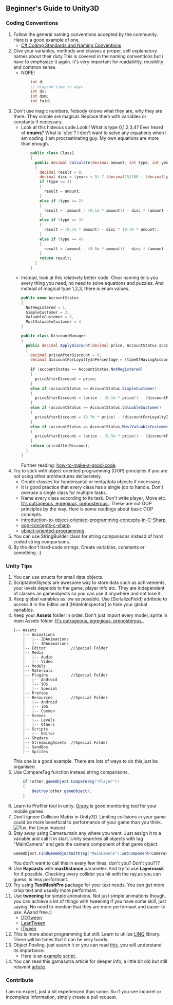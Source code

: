 ## Beginner's Guide to Unity3D
### Coding Conventions
 1. Follow the general naming conventions accepted by the community. Here is a good example of one.
    * [C# Coding Standards and Naming Conventions](https://github.com/ktaranov/naming-convention/blob/master/C%23%20Coding%20Standards%20and%20Naming%20Conventions.md)
2. Give your variables, methods and classes a proper, self explanatory names about their duty.This is covered in the naming conventions but i have to emphasize it again. it's very important for readability, reusiblity and common sense.
    *  NOPE! 
        ```csharp
            int d;
            // elapsed time in days
            int ds;
            int dsm;
            int faid;
        ```
3. Don't use magic numbers. Nobody knows what they are, why they are there. They simple are magical. Replace them with variables or constants if necessary.
    *  Look at this hideous code.Look!! What is type 0,1,2,3,4? Ever heard of **enums**? What is '*disc*'? I don't want to solve any equations when I am coding. I am procrastinating guy. My own equations are more than enough.    
        ```csharp
            public class Class1
            {
              public decimal Calculate(decimal amount, int type, int years)
              {
                decimal result = 0;
                decimal disc = (years > 5) ? (decimal)5/100 : (decimal)years/100; 
                if (type == 1)
                {
                  result = amount;
                }
                else if (type == 2)
                {
                  result = (amount - (0.1m * amount)) - disc * (amount - (0.1m * amount));
                }
                else if (type == 3)
                {
                  result = (0.7m * amount) - disc * (0.7m * amount);
                }
                else if (type == 4)
                {
                  result = (amount - (0.5m * amount)) - disc * (amount - (0.5m * amount));
                }
                return result;
              }
            }
        ```
    * Instead, look at this relatively better code. Clear naming tells you every thing you need, no need to solve equations and puzzles. And instead of magical type 1,2,3, there is enum values.
        ```csharp
        public enum AccountStatus
        {
          NotRegistered = 1,
          SimpleCustomer = 2,
          ValuableCustomer = 3,
          MostValuableCustomer = 4
        }
        ```
        ```csharp
       public class DiscountManager
        {
          public decimal ApplyDiscount(decimal price, AccountStatus accountStatus, int timeOfHavingAccountInYears)
          {
            decimal priceAfterDiscount = 0;
            decimal discountForLoyaltyInPercentage = (timeOfHavingAccountInYears > 5) ? (decimal)5/100 : (decimal)timeOfHavingAccountInYears/100;
         
            if (accountStatus == AccountStatus.NotRegistered)
            {
              priceAfterDiscount = price;
            }
            else if (accountStatus == AccountStatus.SimpleCustomer)
            {
              priceAfterDiscount = (price - (0.1m * price)) - (discountForLoyaltyInPercentage * (price - (0.1m * price)));
            }
            else if (accountStatus == AccountStatus.ValuableCustomer)
            {
              priceAfterDiscount = (0.7m * price) - (discountForLoyaltyInPercentage * (0.7m * price));
            }
            else if (accountStatus == AccountStatus.MostValuableCustomer)
            {
              priceAfterDiscount = (price - (0.5m * price)) - (discountForLoyaltyInPercentage * (price - (0.5m * price)));
            }
            return priceAfterDiscount;
          }
        }
         ```
        Further reading: [how-to-make-a-good-code](https://www.codeproject.com/Articles/1083348/Csharp-BAD-PRACTICES-Learn-how-to-make-a-good-code). 
4. Try to stick with object oriented programming (OOP) principles if you are not using other architectures deliberately. 
    * Create classes for fundemantal or meta/data objects if necessary.
    * It is good practice that every class has a single job to handle. Don't overuse a single class for multiple tasks.
    * Name every class according to its task. Don't write player, Move etc. [It's outrageous, egregious, preposterous.](https://www.youtube.com/watch?v=X8rxPrV-tn4).
    These are not OOP principles by the way. Here is some readings about basic OOP concepts.
    - [introduction-to-object-oriented-programming-concepts-in-C-Sharp.](https://www.c-sharpcorner.com/UploadFile/mkagrahari/introduction-to-object-oriented-programming-concepts-in-C-Sharp/)
    -  [oop-concepts-c-sharp](https://stackify.com/oop-concepts-c-sharp/).
    -  [object-oriented-programming](https://docs.microsoft.com/en-us/dotnet/csharp/programming-guide/concepts/object-oriented-programming).
5. You can use StringBuilder class for string comparisons instead of hard coded string comparisons.
6. By the don't hard-code strings. Create variables, constants or something. :)
### Unity Tips
1. You can use structs for small data objects.
2. ScriptableObjects  are awesome way to store data such as achivements, your levels depends to the game, player info etc. They are independent of classes an gameobjects so you can use it anywhere and not lose it.
3. Keep global variables as low as possible. Use [SerializeField] attribute to access it in the Editor and [HideInInspector] to hide your global variables.
4. Keep your **Assets** folder in order. Don't just import every model, sprite in main Assets folder. [It's outrageous, egregious, preposterous.](https://www.youtube.com/watch?v=X8rxPrV-tn4).
    ```
    |-- Assets
        |-- Animations
        |   |-- 2DAnimations
        |   |-- 3DAnimations
        |-- Editor           //Special Folder
        |-- Media
        |   |-- Audio
        |   |-- Video
        |-- Models
        |-- Materials
        |-- Plugins          //Special Folder
        |   |-- Android
        |   |-- iOS
        |   |-- Special
        |-- Prefabs
        |-- Resources        //Special Folder
        |   |-- Android
        |   |-- iOS
        |   |-- Common
        |-- Scenes
        |   |-- Levels
        |   |-- Others
        |-- Scripts
        |   |-- Editor
        |-- Shaders
        |-- StreamingAssets  //Special Folder
        |-- SandBox
        |-- Sprites
    ```
    This one is a good example. There are lots of ways to do this,just be organised.
5.  Use CompareTag function instead  string comparisons.
    ```csharp
        if (other.gameObject.CompareTag("Player"))
        {
            Destroy(other.gameObject);
        }
    ```
6. Learn to Profiler tool in unity. [Grapy](https://github.com/Tayx94/graphy) is good monitoring tool for your mobile games.
7. Don't ignore Collision Matrix in Unity3D. Limiting collisions in your game could be  more beneficial to performance of your game than you think.  
    ![Tux, the Linux mascot](http://www.datasavvies.com/wp-content/uploads/2019/04/Screenshot_18.png)
8. Stay away using Camera.main any where you want. Just assign it to a variable and call it in start. Unity searches all objects with tag "MainCamera" and gets the camera component of that game object.
    ```csharp
    GameObject.FindGameObjectWithTag("MainCamera").GetComponent<Camera>();
    ```
    You don't want to call this in every few lines, don't you? Don't you???
9. Use **Raycasts** with  __maxDistance__  parameter. And try to use **Layermask** for if possible. Checking every collider you hit with the ray,as you can guess, is less performant.
10. Try using **TextMeshPro** package for your text needs. You can get more crisp text and usually more performant.
11. Use **tweening** for simple animations. Not just simple animations though, you can achieve a lot of things with tweening if you have some skill, just saying. No need to mention that they are more performant and easier to use. AAand free.:) 
    * [DOTween](https://assetstore.unity.com/packages/tools/animation/dotween-hotween-v2-27676)
    * [LeanTween](https://assetstore.unity.com/packages/tools/animation/leantween-3595)
    * [iTween](https://assetstore.unity.com/packages/tools/animation/itween-84)
12. This is more about programming but still. Learn to utilize [LINQ](https://docs.microsoft.com/en-us/dotnet/standard/using-linq) library. There will be times that it can be very handy.
13. Object Pooling. just search it or you can read [this](https://www.raywenderlich.com/847-object-pooling-in-unity), you will understand its importance.
    * Here is an [example script](https://gist.github.com/quill18/5a7cfffae68892621267). 
14. You can read this gamasutra article for deeper info, a little bit old but still relavent [article](https://www.gamasutra.com/blogs/HermanTulleken/20160812/279100/50_Tips_and_Best_Practices_for_Unity_2016_Edition.php).
### Contribute
 I am no expert, just a bit experienced than some. So if you see incorret or incomplete information, simply create a pull request. 
